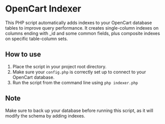 # OpenCart Indexer

This PHP script automatically adds indexes to your OpenCart database tables to improve query performance. It creates single-column indexes on columns ending with _id and some common fields, plus composite indexes on specific table-column sets.


## How to use
    
1. Place the script in your project root directory.
2. Make sure your `config.php` is correctly set up to connect to your OpenCart database.
3. Run the script from the command line using `php indexer.php`

## Note
Make sure to back up your database before running this script, as it will modify the schema by adding indexes.